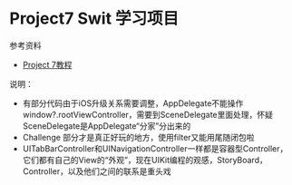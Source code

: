 # Project7 Swit 学习项目

参考资料
 - [Project 7教程](https://www.hackingwithswift.com/100/35)

说明：
- 有部分代码由于iOS升级关系需要调整，AppDelegate不能操作window?.rootViewController，需要到SceneDelegate里面处理，怀疑SceneDelegate是AppDelegate“分家”分出来的
- Challenge 部分才是真正好玩的地方，使用filter又能用尾随闭包啦
- UITabBarController和UINavigationController一样都是容器型Controller，它们都有自己的View的“外观”，现在UIKit编程的观感，StoryBoard，Controller，以及他们之间的联系是重头戏
